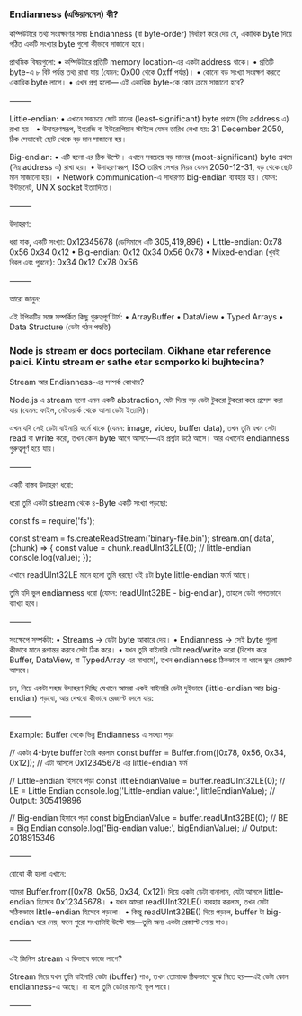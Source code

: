 
### Endianness (এন্ডিয়াননেস) কী?

কম্পিউটারে তথ্য সংরক্ষণের সময় Endianness (বা byte-order) নির্ধারণ করে দেয় যে, একাধিক byte দিয়ে গঠিত একটি সংখ্যার byte গুলো কীভাবে সাজানো হবে।

প্রাথমিক বিষয়গুলো:
	•	কম্পিউটারে প্রতিটি memory location-এর একটা address থাকে।
	•	প্রতিটি byte-এ ৮ বিট পর্যন্ত তথ্য রাখা যায় (যেমন: 0x00 থেকে 0xff পর্যন্ত)।
	•	কোনো বড় সংখ্যা সংরক্ষণ করতে একাধিক byte লাগে।
	•	এখন প্রশ্ন হলো— এই একাধিক byte-কে কোন ক্রমে সাজানো হবে?

⸻

Little-endian:
	•	এখানে সবচেয়ে ছোট মানের (least-significant) byte প্রথমে (নিম্ন address এ) রাখা হয়।
	•	উদাহরণস্বরূপ, ইংরেজি বা ইউরোপিয়ান স্টাইলে যেমন তারিখ লেখা হয়: 31 December 2050, ঠিক সেভাবেই ছোট থেকে বড় মান সাজানো হয়।

Big-endian:
	•	এটি হলো এর ঠিক উল্টো। এখানে সবচেয়ে বড় মানের (most-significant) byte প্রথমে (নিম্ন address এ) রাখা হয়।
	•	উদাহরণস্বরূপ, ISO তারিখ লেখার নিয়ম যেমন 2050-12-31, বড় থেকে ছোট মান সাজানো হয়।
	•	Network communication-এ সাধারণত big-endian ব্যবহার হয়। যেমন: ইন্টারনেট, UNIX socket ইত্যাদিতে।

⸻

উদাহরণ:

ধরা যাক, একটি সংখ্যা: 0x12345678 (ডেসিমালে এটি 305,419,896)
	•	Little-endian: 0x78 0x56 0x34 0x12
	•	Big-endian: 0x12 0x34 0x56 0x78
	•	Mixed-endian (খুবই বিরল এবং পুরনো): 0x34 0x12 0x78 0x56

⸻

আরো জানুন:

এই টপিকটির সঙ্গে সম্পর্কিত কিছু গুরুত্বপূর্ণ টার্ম:
	•	ArrayBuffer
	•	DataView
	•	Typed Arrays
	•	Data Structure (ডেটা গঠন পদ্ধতি)




### Node js stream er docs portecilam. Oikhane etar reference paici. Kintu stream er sathe etar somporko ki bujhtecina?


Stream আর Endianness-এর সম্পর্ক কোথায়?

Node.js এ stream হলো এমন একটি abstraction, যেটা দিয়ে বড় ডেটা টুকরো টুকরো করে প্রসেস করা যায় (যেমন: ফাইল, নেটওয়ার্ক থেকে আসা ডেটা ইত্যাদি)।

এখন যদি সেই ডেটা বাইনারি ফর্মে থাকে (যেমন: image, video, buffer data), তখন তুমি যখন সেটা read বা write করো, তখন কোন byte আগে আসবে—এই প্রশ্নটা উঠে আসে। আর এখানেই endianness গুরুত্বপূর্ণ হয়ে যায়।

⸻

একটি বাস্তব উদাহরণ ধরো:

ধরো তুমি একটা stream থেকে ৪-Byte একটি সংখ্যা পড়ছো:

const fs = require('fs');

const stream = fs.createReadStream('binary-file.bin');
stream.on('data', (chunk) => {
    const value = chunk.readUInt32LE(0); // little-endian
    console.log(value);
});

এখানে readUInt32LE মানে হলো তুমি ধরছো ওই ৪টা byte little-endian ফর্মে আছে।

তুমি যদি ভুল endianness ধরো (যেমন: readUInt32BE - big-endian), তাহলে ডেটা গলতভাবে ব্যাখ্যা হবে।

⸻

সংক্ষেপে সম্পর্কটা:
	•	Streams → ডেটা byte আকারে দেয়।
	•	Endianness → সেই byte গুলো কীভাবে মানে রূপান্তর করবে সেটা ঠিক করে।
	•	যখন তুমি বাইনারি ডেটা read/write করো (বিশেষ করে Buffer, DataView, বা TypedArray এর মাধ্যমে), তখন endianness ঠিকভাবে না ধরলে ভুল রেজাল্ট আসবে।



চল, নিচে একটা সহজ উদাহরণ দিচ্ছি যেখানে আমরা একই বাইনারি ডেটা দুইভাবে (little-endian আর big-endian) পড়বো, আর দেখবো কীভাবে রেজাল্ট বদলে যায়:

⸻

Example: Buffer থেকে ভিন্ন Endianness এ সংখ্যা পড়া

// একটা 4-byte buffer তৈরি করলাম
const buffer = Buffer.from([0x78, 0x56, 0x34, 0x12]); 
// এটা আসলে 0x12345678 এর little-endian ফর্ম

// Little-endian হিসাবে পড়া
const littleEndianValue = buffer.readUInt32LE(0); // LE = Little Endian
console.log('Little-endian value:', littleEndianValue); // Output: 305419896

// Big-endian হিসাবে পড়া
const bigEndianValue = buffer.readUInt32BE(0); // BE = Big Endian
console.log('Big-endian value:', bigEndianValue); // Output: 2018915346



⸻

বোঝো কী হলো এখানে:

আমরা Buffer.from([0x78, 0x56, 0x34, 0x12]) দিয়ে একটা ডেটা বানালাম, যেটা আসলে little-endian হিসেবে 0x12345678।
	•	যখন আমরা readUInt32LE() ব্যবহার করলাম, তখন সেটা সঠিকভাবে little-endian হিসেবে পড়লো।
	•	কিন্তু readUInt32BE() দিয়ে পড়লে, buffer টা big-endian ধরে নেয়, ফলে পুরো সংখ্যাটাই উল্টে যায়—তুমি অন্য একটা রেজাল্ট পেয়ে যাও।

⸻

এই জিনিস stream এ কিভাবে কাজে লাগে?

Stream দিয়ে যখন তুমি বাইনারি ডেটা (buffer) পাও, তখন তোমাকে ঠিকভাবে বুঝে নিতে হয়—এই ডেটা কোন endianness-এ আছে। না হলে তুমি ডেটার মানই ভুল পাবে।

⸻

